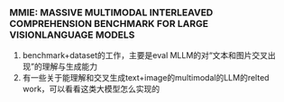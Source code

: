 ### MMIE: MASSIVE MULTIMODAL INTERLEAVED COMPREHENSION BENCHMARK FOR LARGE VISIONLANGUAGE MODELS
1. benchmark+dataset的工作，主要是eval MLLM的对“文本和图片交叉出现”的理解与生成能力
2. 有一些关于能理解和交叉生成text+image的multimodal的LLM的relted work，可以看看这类大模型怎么实现的